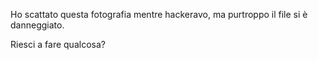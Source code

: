 Ho scattato questa fotografia mentre hackeravo, ma purtroppo il file si è danneggiato.

Riesci a fare qualcosa?
